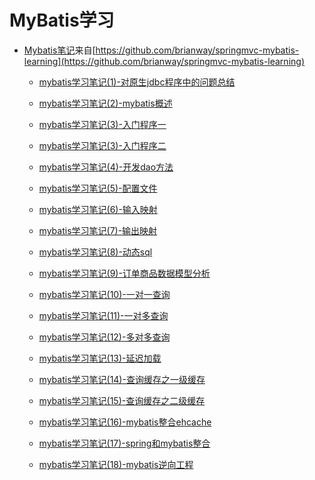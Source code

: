 # MyBatis学习

- [Mybatis笔记](https://github.com/cije/mybatisTest/tree/master/mybatis)来自[https://github.com/brianway/springmvc-mybatis-learning](https://github.com/brianway/springmvc-mybatis-learning)

    - [mybatis学习笔记(1)-对原生jdbc程序中的问题总结](https://github.com/cije/mybatisTest/blob/master/mybatis/mybatis%E5%AD%A6%E4%B9%A0%E7%AC%94%E8%AE%B0(1)-%E5%AF%B9%E5%8E%9F%E7%94%9Fjdbc%E7%A8%8B%E5%BA%8F%E4%B8%AD%E7%9A%84%E9%97%AE%E9%A2%98%E6%80%BB%E7%BB%93.md)
    
    - [mybatis学习笔记(2)-mybatis概述](https://github.com/cije/mybatisTest/blob/master/mybatis/mybatis%E5%AD%A6%E4%B9%A0%E7%AC%94%E8%AE%B0(2)-mybatis%E6%A6%82%E8%BF%B0.md)
    
    - [mybatis学习笔记(3)-入门程序一](https://github.com/cije/mybatisTest/blob/master/mybatis/mybatis%E5%AD%A6%E4%B9%A0%E7%AC%94%E8%AE%B0(3)-%E5%85%A5%E9%97%A8%E7%A8%8B%E5%BA%8F%E4%B8%80.md)
    
    - [mybatis学习笔记(3)-入门程序二](https://github.com/cije/mybatisTest/blob/master/mybatis/mybatis%E5%AD%A6%E4%B9%A0%E7%AC%94%E8%AE%B0(3)-%E5%85%A5%E9%97%A8%E7%A8%8B%E5%BA%8F%E4%BA%8C.md)
    
    - [mybatis学习笔记(4)-开发dao方法](https://github.com/cije/mybatisTest/blob/master/mybatis/mybatis%E5%AD%A6%E4%B9%A0%E7%AC%94%E8%AE%B0(4)-%E5%BC%80%E5%8F%91dao%E6%96%B9%E6%B3%95.md)
    
    - [mybatis学习笔记(5)-配置文件](https://github.com/cije/mybatisTest/blob/master/mybatis/mybatis%E5%AD%A6%E4%B9%A0%E7%AC%94%E8%AE%B0(5)-%E9%85%8D%E7%BD%AE%E6%96%87%E4%BB%B6.md)
    
    - [mybatis学习笔记(6)-输入映射](https://github.com/cije/mybatisTest/blob/master/mybatis/mybatis%E5%AD%A6%E4%B9%A0%E7%AC%94%E8%AE%B0(6)-%E8%BE%93%E5%85%A5%E6%98%A0%E5%B0%84.md)
    
    - [mybatis学习笔记(7)-输出映射](https://github.com/cije/mybatisTest/blob/master/mybatis/mybatis%E5%AD%A6%E4%B9%A0%E7%AC%94%E8%AE%B0(7)-%E8%BE%93%E5%87%BA%E6%98%A0%E5%B0%84.md)
    
    - [mybatis学习笔记(8)-动态sql](https://github.com/cije/mybatisTest/blob/master/mybatis/mybatis%E5%AD%A6%E4%B9%A0%E7%AC%94%E8%AE%B0(8)-%E5%8A%A8%E6%80%81sql.md)
    
    - [mybatis学习笔记(9)-订单商品数据模型分析](https://github.com/cije/mybatisTest/blob/master/mybatis/mybatis%E5%AD%A6%E4%B9%A0%E7%AC%94%E8%AE%B0(9)-%E8%AE%A2%E5%8D%95%E5%95%86%E5%93%81%E6%95%B0%E6%8D%AE%E6%A8%A1%E5%9E%8B%E5%88%86%E6%9E%90.md)
    
    - [mybatis学习笔记(10)-一对一查询](https://github.com/cije/mybatisTest/blob/master/mybatis/mybatis%E5%AD%A6%E4%B9%A0%E7%AC%94%E8%AE%B0(10)-%E4%B8%80%E5%AF%B9%E4%B8%80%E6%9F%A5%E8%AF%A2.md)
    
    - [mybatis学习笔记(11)-一对多查询](https://github.com/cije/mybatisTest/blob/master/mybatis/mybatis%E5%AD%A6%E4%B9%A0%E7%AC%94%E8%AE%B0(11)-%E4%B8%80%E5%AF%B9%E5%A4%9A%E6%9F%A5%E8%AF%A2.md)
    
    - [mybatis学习笔记(12)-多对多查询](https://github.com/cije/mybatisTest/blob/master/mybatis/mybatis%E5%AD%A6%E4%B9%A0%E7%AC%94%E8%AE%B0(12)-%E5%A4%9A%E5%AF%B9%E5%A4%9A%E6%9F%A5%E8%AF%A2.md)
    
    - [mybatis学习笔记(13)-延迟加载](https://github.com/cije/mybatisTest/blob/master/mybatis/mybatis%E5%AD%A6%E4%B9%A0%E7%AC%94%E8%AE%B0(13)-%E5%BB%B6%E8%BF%9F%E5%8A%A0%E8%BD%BD.md)
    
    - [mybatis学习笔记(14)-查询缓存之一级缓存](https://github.com/cije/mybatisTest/blob/master/mybatis/mybatis%E5%AD%A6%E4%B9%A0%E7%AC%94%E8%AE%B0(14)-%E6%9F%A5%E8%AF%A2%E7%BC%93%E5%AD%98%E4%B9%8B%E4%B8%80%E7%BA%A7%E7%BC%93%E5%AD%98.md)
    
    - [mybatis学习笔记(15)-查询缓存之二级缓存](https://github.com/cije/mybatisTest/blob/master/mybatis/mybatis%E5%AD%A6%E4%B9%A0%E7%AC%94%E8%AE%B0(15)-%E6%9F%A5%E8%AF%A2%E7%BC%93%E5%AD%98%E4%B9%8B%E4%BA%8C%E7%BA%A7%E7%BC%93%E5%AD%98.md)
    
    - [mybatis学习笔记(16)-mybatis整合ehcache](https://github.com/cije/mybatisTest/blob/master/mybatis/mybatis%E5%AD%A6%E4%B9%A0%E7%AC%94%E8%AE%B0(16)-mybatis%E6%95%B4%E5%90%88ehcache.md)
    
    - [mybatis学习笔记(17)-spring和mybatis整合](https://github.com/cije/mybatisTest/blob/master/mybatis/mybatis%E5%AD%A6%E4%B9%A0%E7%AC%94%E8%AE%B0(17)-spring%E5%92%8Cmybatis%E6%95%B4%E5%90%88.md)
    
    - [mybatis学习笔记(18)-mybatis逆向工程](https://github.com/cije/mybatisTest/blob/master/mybatis/mybatis%E5%AD%A6%E4%B9%A0%E7%AC%94%E8%AE%B0(18)-mybatis%E9%80%86%E5%90%91%E5%B7%A5%E7%A8%8B.md)
    
